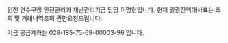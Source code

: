 인천 연수구청 안전관리과 재난관리기금 담당 이명현입니다.
현재 일괄잔액대사표는 조회 및 거래내역조회 권한요청드립니다.

기금 공금계좌는 028-185-75-69-00003-99 입니다.